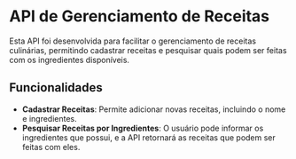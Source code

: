 # API de Gerenciamento de Receitas

Esta API foi desenvolvida para facilitar o gerenciamento de receitas culinárias, permitindo cadastrar receitas e pesquisar quais podem ser feitas com os ingredientes disponíveis.

## Funcionalidades

- **Cadastrar Receitas**: Permite adicionar novas receitas, incluindo o nome e ingredientes.
- **Pesquisar Receitas por Ingredientes**: O usuário pode informar os ingredientes que possui, e a API retornará as receitas que podem ser feitas com eles.

